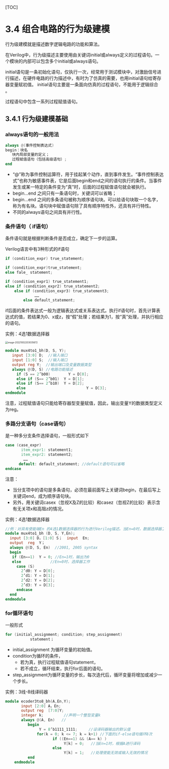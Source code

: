 [TOC]

# 3.4  组合电路的行为级建模

行为级建模就是描述数字逻辑电路的功能和算法。

在Verilog中，行为级描述主要使用由关键词initial或always定义的过程语句。一个模块的内部可以包含多个initial或always语句。 

initial语句是一条初始化语句，仅执行一次，经常用于测试模块中，对激励信号进行描述，在硬件电路的行为描述中，有时为了仿真的需要，也用initial语句给寄存器变量赋初值。
initial语句主要是一条面向仿真的过程语句，不能用于逻辑综合 。

过程语句中包含一系列过程赋值语句。

## 3.4.1 行为级建模基础

### always语句的一般用法

```verilog
always @(事件控制表达式)
begin：块名
   块内局部变量的定义；
   过程赋值语句（包括高级语句）;
end

```

-  “@”称为事件控制运算符，用于挂起某个动作，直到事件发生。“事件控制表达式”也称为敏感事件表，它是后面begin和end之间的语句执行的条件。当事件发生或某一特定的条件变为“真”时，后面的过程赋值语句就会被执行。
- begin…end 之间只有一条语句时，关键词可以省略；
- begin…end 之间的多条语句被称为顺序语句块。可以给语句块取一个名字，称为有名块。语句块中赋值语句除了具有顺序特性外，还具有并行特性。
- 不同的always语句之间具有并行性。

### 条件语句（ if语句）

条件语句就是根据判断条件是否成立，确定下一步的运算。

Verilog语言中有3种形式的if语句

```verilog
if (condition_expr) true_statement;

if (condition_expr)true_statement;
else fale_ statement;

if (condition_expr1) true_statement1;
else if (condition_expr2) true_statement2;
	else if (condition_expr3) true_statement3;
             ……
		else default_statement;


```

if后面的条件表达式一般为逻辑表达式或关系表达式。执行if语句时，首先计算表达式的值，若结果为0、x或z，按“假”处理；若结果为1，按“真”处理，并执行相应的语句。 

实例：4选1数据选择器

<img src="https://mypic-1312707183.cos.ap-nanjing.myqcloud.com/image-20221002203035672.png" alt="image-20221002203035672" style="zoom:50%;" />

```verilog
module mux4to1_bh(D, S, Y);  
   input [3:0] D;  //输入端口
   input [1:0] S;  //输入端口
   output reg Y;  //输出端口及变量数据类型
   always @(D, S) //电路功能描述
     if (S == 2’b00)        Y = D[0];  
     else if (S== 2’b01)  Y = D[1];
     else if (S== 2’b10)  Y = D[2];
     else                           Y = D[3];
endmodule 

```

注意，过程赋值语句只能给寄存器型变量赋值，因此，输出变量Y的数据类型定义为reg。

### 多路分支语句（case语句）

是一种多分支条件选择语句，一般形式如下

```verilog
case (case_expr)
       item_expr1: statement1;
       item_expr2: statement2;
        ……
      default: default_statement; //default语句可以省略
endcase

```

注意：

- 当分支项中的语句是多条语句，必须在最前面写上关键词begin，在最后写上关键词end，成为顺序语句块。
- 另外，用关键词casex（忽视X及Z的比较）和casez（忽视Z的比较）表示含有无关项x和高阻z的情况。  

实例：4选1数据选择器

```verilog
//例：对具有使能端En 的4选1数据选择器的行为进行Verilog描述。当En=0时，数据选择器工作，En=1时，禁止工作，输出为0。 
module mux4to1_bh (D, S, Y,En); 
  input [3:0] D，[1:0] S；  input  En;
  output  reg  Y；
  always @(D, S, En)  //2001, 2005 syntax
  begin
   if (En==1)  Y = 0; //En=1时，输出为0
   else             //En=0时，选择器工作
     case (S) 
       2’d0: Y = D[0];
       2’d1: Y = D[1];
       2’d2: Y = D[2];
       2’d3: Y = D[3];
     endcase
  end
endmodule 

```

### for循环语句

一般形式

```verilog
for (initial_assignment; condition; step_assignment)  
           statement；
```

- initial_assignment 为循环变量的初始值。
- condition为循环的条件，
  - 若为真，执行过程赋值语句statement，
  - 若不成立，循环结束，执行for后面的语句。
- step_assignment为循环变量的步长，每次迭代后，循环变量将增加或减少一个步长。

实例：3线-8线译码器

```verilog
module ecoder3to8_bh(A,En,Y);
       input [2:0] A，En; 
       output reg  [7:0]Y;
       integer k;         //声明一个整型变量k
       always @(A, En)   //
          begin
               Y = 8’b1111_1111;     //设译码器输出的默认值
              for(k = 0; k <= 7; k = k+1) //下面的if-else语句循环8次
                     if ((En==1) && (A== k) ) 
                          Y[k] = 0;   //当En=1时，根据A进行译码
                     else
                          Y[k] = 1;   //处理使能无效或输入无效的情况
          end
    endmodule 
```

